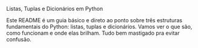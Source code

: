 Listas, Tuplas e Dicionários em Python

Este README é um guia básico e direto ao ponto sobre três estruturas fundamentais do Python: listas, tuplas e dicionários. Vamos ver o que são, como funcionam e onde elas brilham. Tudo bem mastigado pra evitar confusão. 
